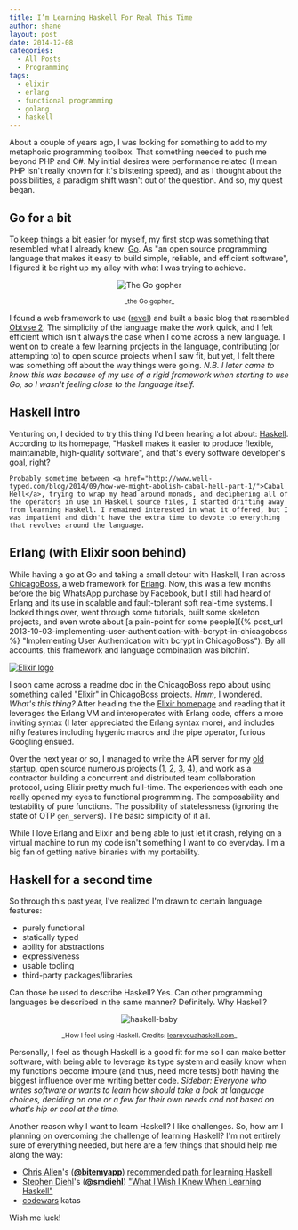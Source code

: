 ```yaml
---
title: I’m Learning Haskell For Real This Time
author: shane
layout: post
date: 2014-12-08
categories:
  - All Posts
  - Programming
tags:
  - elixir
  - erlang
  - functional programming
  - golang
  - haskell
---
```

About a couple of years ago, I was looking for something to add to my metaphoric programming toolbox. That something needed to push me beyond PHP and C#. My initial desires were performance related (I mean PHP isn't really known for it's blistering speed), and as I thought about the possibilities, a paradigm shift wasn't out of the question. And so, my quest began.

<!--more-->

## Go for a bit

To keep things a bit easier for myself, my first stop was something that resembled what I already knew: [Go][1]. As "an open source programming language that makes it easy to build simple, reliable, and efficient software", I figured it be right up my alley with what I was trying to achieve.

<center>
  <img src="https://golang.org/doc/gopher/frontpage.png" alt="The Go gopher" /></p>

  <p>
    <sup>_the Go gopher_</sup>
  </p>

</center>

I found a web framework to use ([revel](https://revel.github.io/)) and built a basic blog that resembled [Obtvse 2](https://github.com/natew/obtvse2"). The simplicity of the language make the work quick, and I felt efficient which isn't always the case when I come across a new language. I went on to create a few learning projects in the language, contributing (or attempting to) to open source projects when I saw fit, but yet, I felt there was something off about the way things were going. _N.B. I later came to know this was because of my use of a rigid framework when starting to use Go, so I wasn't feeling close to the language itself._

## Haskell intro


Venturing on, I decided to try this thing I'd been hearing a lot about: <a href="https://www.haskell.org/">Haskell</a>. According to its homepage, "Haskell makes it easier to produce flexible, maintainable, high-quality software", and that's every software developer's goal, right?

    Probably sometime between <a href="http://www.well-typed.com/blog/2014/09/how-we-might-abolish-cabal-hell-part-1/">Cabal Hell</a>, trying to wrap my head around monads, and deciphering all of the operators in use in Haskell source files, I started drifting away from learning Haskell. I remained interested in what it offered, but I was impatient and didn't have the extra time to devote to everything that revolves around the language.

## Erlang (with Elixir soon behind)

While having a go at Go and taking a small detour with Haskell, I ran across [ChicagoBoss](http://www.chicagoboss.org/), a web framework for [Erlang](http://www.erlang.org). Now, this was a few months before the big WhatsApp purchase by Facebook, but I still had heard of Erlang and its use in scalable and fault-tolerant soft real-time systems. I looked things over, went through some tutorials, built some skeleton projects, and even wrote about [a pain-point for some people]({% post_url 2013-10-03-implementing-user-authentication-with-bcrypt-in-chicagoboss %} "Implementing User Authentication with bcrypt in ChicagoBoss"). By all accounts, this framework and language combination was bitchin'.

[![Elixir logo](http://i0.wp.com/www.slogsdon.com/wp-content/uploads/2015/04/elixir-logo.png?resize=227%2C95)](http://www.elixir-lang.org)

I soon came across a readme doc in the ChicagoBoss repo about using something called "Elixir" in ChicagoBoss projects. _Hmm_, I wondered. _What's this thing?_ After heading the the [Elixir homepage](http://elixir-lang.org/) and reading that it leverages the Erlang VM and interoperates with Erlang code, offers a more inviting syntax (I later appreciated the Erlang syntax more), and includes nifty features including hygenic macros and the pipe operator, furious Googling ensued.

Over the next year or so, I managed to write the API server for my <a href="https://www.chatblend.com/" title="ChatBlend">old startup</a>, open source numerous projects ([1](https://sugar-framework.github.io/ "Sugar"), [2](https://github.com/slogsdon/mandrillex "Mandrillex"), [3](https://github.com/slogsdon/stripe-elixir "Stripe"), [4](https://github.com/slogsdon/placid "Placid")), and work as a contractor building a concurrent and distributed team collaboration protocol, using Elixir pretty much full-time. The experiences with each one really opened my eyes to functional programming. The composability and testability of pure functions. The possibility of statelessness (ignoring the state of OTP `gen_server`s). The basic simplicity of it all.

While I love Erlang and Elixir and being able to just let it crash, relying on a virtual machine to run my code isn't something I want to do everyday. I'm a big fan of getting native binaries with my portability.

## Haskell for a second time

So through this past year, I've realized I'm drawn to certain language features:

- purely functional
- statically typed
- ability for abstractions
- expressiveness
- usable tooling
- third-party packages/libraries

Can those be used to describe Haskell? Yes. Can other programming languages be described in the same manner? Definitely. Why Haskell?

<center>
  <img src="http://i1.wp.com/www.slogsdon.com/wp-content/uploads/2015/04/haskell-baby.png?resize=140%2C211" alt="haskell-baby" /></p>

  <p>
    <sup>_How I feel using Haskell. Credits: <a href="http://learnyouahaskell.com/">learnyouahaskell.com</a>_</sup>
  </p>
</center>

Personally, I feel as though Haskell is a good fit for me so I can make better software, with being able to leverage its type system and easily know when my functions become impure (and thus, need more tests) both having the biggest influence over me writing better code. _Sidebar: Everyone who writes software or wants to learn how should take a look at language choices, deciding on one or a few for their own needs and not based on what's hip or cool at the time._

Another reason why I want to learn Haskell? I like challenges. So, how am I planning on overcoming the challenge of learning Haskell? I'm not entirely sure of everything needed, but here are a few things that should help me along the way:

- [Chris Allen](http://bitemyapp.com/)'s (**[@bitemyapp](https://twitter.com/bitemyapp)**) [recommended path for learning Haskell](https://github.com/bitemyapp/learnhaskell)
- [Stephen Diehl](http://stephendiehl.com/)'s (**[@smdiehl](https://twitter.com/smdiehl)**) ["What I Wish I Knew When Learning Haskell"](http://dev.stephendiehl.com/hask/)
- [codewars](http://www.codewars.com/) katas

Wish me luck!

 [1]: https://golang.org/
